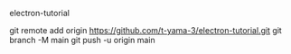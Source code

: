 electron-tutorial

git remote add origin https://github.com/t-yama-3/electron-tutorial.git
git branch -M main
git push -u origin main
